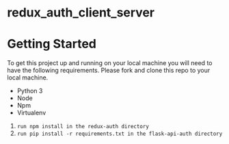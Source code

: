 # redux_auth_client_server

# Getting Started 

To get this project up and running on your local machine you will need to have the following requirements.
Please fork and clone this repo to your local machine.


* Python 3
* Node
* Npm
* Virtualenv 


1. ``` run npm install in the redux-auth directory ```
2. ```run pip install -r requirements.txt in the flask-api-auth directory```
